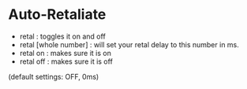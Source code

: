 # Auto-Retaliate

- retal     : toggles it on and off
- retal [whole number] : will set your retal delay to this number in ms.
- retal on  : makes sure it is on
- retal off : makes sure it is off

(default settings: OFF, 0ms)
